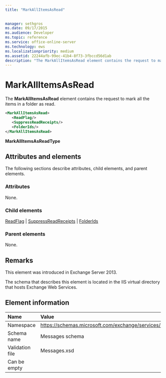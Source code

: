 ```yaml
---
title: "MarkAllItemsAsRead"
 
 
manager: sethgros
ms.date: 09/17/2015
ms.audience: Developer
ms.topic: reference
ms.service: office-online-server
ms.technology: ews
ms.localizationpriority: medium
ms.assetid: 22244afb-99ec-41b4-8f73-3fbccd56d1ab
description: "The MarkAllItemsAsRead element contains the request to mark all the items in a folder as read."
---
```


# MarkAllItemsAsRead

The **MarkAllItemsAsRead** element contains the request to mark all the items in a folder as read. 
  
```XML
<MarkAllItemsAsRead>
   <ReadFlag/>
   <SuppressReadReceipts/>
   <FolderIds/>
</MarkAllItemsAsRead>
```

 **MarkAllItemsAsReadType**
## Attributes and elements

The following sections describe attributes, child elements, and parent elements.
  
### Attributes

None.
  
### Child elements

[ReadFlag](readflag.md) | [SuppressReadReceipts](suppressreadreceipts.md) | [FolderIds](folderids.md)
  
### Parent elements

None.
  
## Remarks

This element was introduced in Exchange Server 2013.
  
The schema that describes this element is located in the IIS virtual directory that hosts Exchange Web Services.
  
## Element information

|**Name**|**Value**|
|:-----|:-----|
|Namespace  <br/> |https://schemas.microsoft.com/exchange/services/2006/messages  <br/> |
|Schema name  <br/> |Messages schema  <br/> |
|Validation file  <br/> |Messages.xsd  <br/> |
|Can be empty  <br/> ||
   

